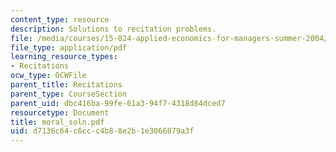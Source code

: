 ```yaml
---
content_type: resource
description: Solutions to recitation problems.
file: /media/courses/15-024-applied-economics-for-managers-summer-2004/d7136c64c6ccc4b88e2b1e3066879a3f_moral_soln.pdf
file_type: application/pdf
learning_resource_types:
- Recitations
ocw_type: OCWFile
parent_title: Recitations
parent_type: CourseSection
parent_uid: dbc416ba-99fe-61a3-94f7-4318d84dced7
resourcetype: Document
title: moral_soln.pdf
uid: d7136c64-c6cc-c4b8-8e2b-1e3066879a3f
---
```

